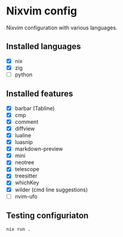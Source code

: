 # Nixvim config

Nixvim configuration with various languages.

## Installed languages
- [x] nix
- [x] zig
- [ ] python

## Installed features
- [x] barbar (Tabline)
- [x] cmp
- [x] comment
- [x] diffview
- [x] lualine
- [x] luasnip
- [x] markdown-preview
- [x] mini
- [x] neotree
- [x] telescope
- [x] treesitter
- [x] whichKey
- [x] wilder (cmd line suggestions)
- [ ] nvim-ufo

## Testing configuriaton

```
nix run .
```

